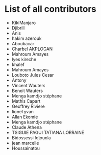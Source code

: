 # List of all contributors

- KikiManjaro 
- Djibrill 
- Anis
- hakim azerouk
- Aboubacar
- Charbel AKPLOGAN
- Mahroum Amayes
- lyes kireche
- khalef 
- Mahroum Amayes
- Louboto Jules Cesar
- Antony
- Vincent Wauters
- Benoit Wauters
- Menga kamdjo stéphane
- Mathis Capart
- Geoffrey Riviere
- lionel yvan
- Allan Ekomie
- Menga kamdjo stéphane
- Claude Athena
- TSIGUIE PAGUI TATIANA LORRAINE
- Bidossessi Idjouola
- jean marcelle
- Houssainatou